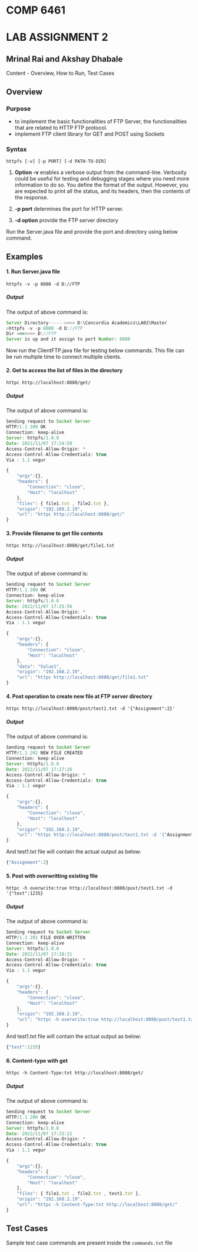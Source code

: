 # COMP 6461
# LAB ASSIGNMENT 2
## Mrinal Rai and Akshay Dhabale

Content - Overview, How to Run, Test Cases

## Overview 
### Purpose
- to implement the basic functionalities of FTP Server, the functionalities that are related to HTTP FTP protocol.
- implement FTP client library for GET and POST using Sockets

### Syntax
```httpfs [-v] [-p PORT] [-d PATH-TO-DIR]```
1. **Option -v** enables a verbose output from the command-line. Verbosity could be useful
for testing and debugging stages where you need more information to do so. You
define the format of the output. However, you are expected to print all the status, and
its headers, then the contents of the response.

2. **-p port** determines the port for HTTP server.


3. **-d option** provide the FTP server directory

Run the Server.java file and provide the port and directory using below command.
## Examples
#### 1. Run Server.java file
```httpfs -v -p 8080 -d D://FTP```
##### Output
The output of above command is:
```javascript
Server Directory------>>>> D:\Concordia Academics\LA02\Master
>httpfs -v -p 8080 -d D://FTP
Dir ==>>>>> D://FTP
Server is up and it assign to port Number: 8080
```
Now run the ClientFTP.java file for testing below commands. This file can be run multiple time to connect multiple clients.
#### 2. Get to access the list of files in the directory
```httpc http://localhost:8080/get/```
##### Output
The output of above command is:
```javascript
Sending request to Socket Server
HTTP/1.1 200 OK
Connection: keep-alive
Server: httpfs/1.0.0
Date: 2022/11/07 17:24:58
Access-Control-Allow-Origin: *
Access-Control-Allow-Credentials: true
Via : 1.1 vegur

{
	"args":{},
	"headers": {
		"Connection": "close",
		"Host": "localhost"
	},
	"files": { file1.txt , file2.txt },
	"origin": "192.168.2.19",
	"url": "httpc http://localhost:8080/get/"
}
```
#### 3. Provide filename to get file contents
```httpc http://localhost:8080/get/file1.txt```
##### Output
The output of above command is:
```javascript
Sending request to Socket Server
HTTP/1.1 200 OK
Connection: keep-alive
Server: httpfs/1.0.0
Date: 2022/11/07 17:25:56
Access-Control-Allow-Origin: *
Access-Control-Allow-Credentials: true
Via : 1.1 vegur

{
	"args":{},
	"headers": {
		"Connection": "close",
		"Host": "localhost"
	},
	"data": "Value1",
	"origin": "192.168.2.19",
	"url": "httpc http://localhost:8080/get/file1.txt"
}
```

#### 4. Post operation to create new file at FTP server directory
```httpc http://localhost:8080/post/test1.txt -d '{"Assignment":2}'```
##### Output
The output of above command is:
```javascript
Sending request to Socket Server
HTTP/1.1 202 NEW FILE CREATED
Connection: keep-alive
Server: httpfs/1.0.0
Date: 2022/11/07 17:27:26
Access-Control-Allow-Origin: *
Access-Control-Allow-Credentials: true
Via : 1.1 vegur

{
	"args":{},
	"headers": {
		"Connection": "close",
		"Host": "localhost"
	},
	"origin": "192.168.2.19",
	"url": "httpc http://localhost:8080/post/test1.txt -d '{"Assignment":2}'"
}
```

And test1.txt file will contain the actual output as below:
```javascript
{"Assignment":2}
```
#### 5. Post with overwritting existing file
```httpc -h overwrite:true http://localhost:8080/post/test1.txt -d '{"test":1235}```
##### Output
The output of above command is:
```javascript
Sending request to Socket Server
HTTP/1.1 201 FILE OVER-WRITTEN
Connection: keep-alive
Server: httpfs/1.0.0
Date: 2022/11/07 17:30:31
Access-Control-Allow-Origin: *
Access-Control-Allow-Credentials: true
Via : 1.1 vegur

{
	"args":{},
	"headers": {
		"Connection": "close",
		"Host": "localhost"
	},
	"origin": "192.168.2.19",
	"url": "httpc -h overwrite:true http://localhost:8080/post/test1.txt -d '{"test":1235}"
}
```

And test1.txt file will contain the actual output as below:
```javascript
{"test":1235}
```

#### 6. Content-type with get
```httpc -h Content-Type:txt http://localhost:8080/get/```
##### Output
The output of above command is:
```javascript
Sending request to Socket Server
HTTP/1.1 200 OK
Connection: keep-alive
Server: httpfs/1.0.0
Date: 2022/11/07 17:33:22
Access-Control-Allow-Origin: *
Access-Control-Allow-Credentials: true
Via : 1.1 vegur

{
	"args":{},
	"headers": {
		"Connection": "close",
		"Host": "localhost"
	},
	"files": { file1.txt , file2.txt , test1.txt },
	"origin": "192.168.2.19",
	"url": "httpc -h Content-Type:txt http://localhost:8080/get/"
}
```
## Test Cases
Sample test case commands are present inside the ```commands.txt``` file
